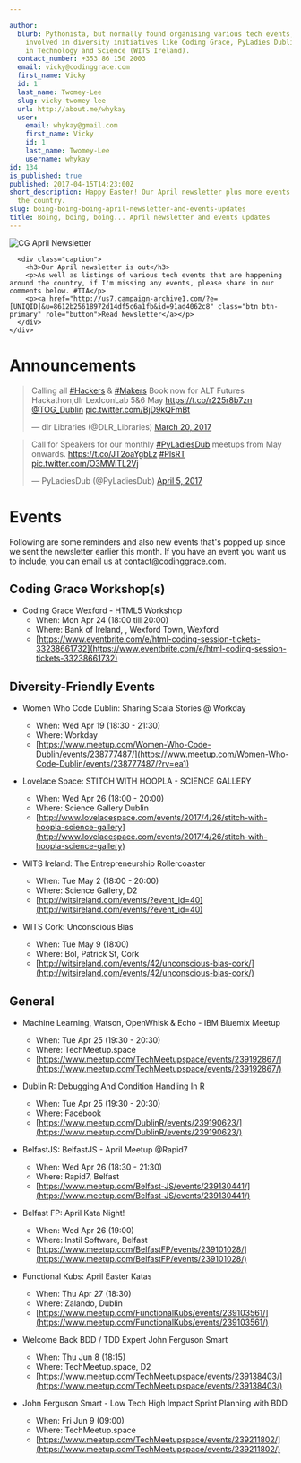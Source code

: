 ```yaml
---

author:
  blurb: Pythonista, but normally found organising various tech events, and now heavily
    involved in diversity initiatives like Coding Grace, PyLadies Dublin, and Women
    in Technology and Science (WITS Ireland).
  contact_number: +353 86 150 2003
  email: vicky@codinggrace.com
  first_name: Vicky
  id: 1
  last_name: Twomey-Lee
  slug: vicky-twomey-lee
  url: http://about.me/whykay
  user:
    email: whykay@gmail.com
    first_name: Vicky
    id: 1
    last_name: Twomey-Lee
    username: whykay
id: 134
is_published: true
published: 2017-04-15T14:23:00Z
short_description: Happy Easter! Our April newsletter plus more events happening around
  the country.
slug: boing-boing-boing-april-newsletter-and-events-updates
title: Boing, boing, boing... April newsletter and events updates
---
```


<div class="row">
  <div class="col-sm-6 col-md-12">
    <div class="thumbnail">
         <img src="https://gallery.mailchimp.com/8612b25618972d14df5c6a1fb/images/69877f07-be51-4757-a66f-04d765681b9b.png" alt="CG April Newsletter">

      <div class="caption">
        <h3>Our April newsletter is out</h3>
        <p>As well as listings of various tech events that are happening around the country, if I'm missing any events, please share in our comments below. #TIA</p>
        <p><a href="http://us7.campaign-archive1.com/?e=[UNIQID]&u=8612b25618972d14df5c6a1fb&id=91ad4062c8" class="btn btn-primary" role="button">Read Newsletter</a></p>
      </div>
    </div>
  </div>
</div>

# Announcements

<blockquote class="twitter-tweet" data-lang="en"><p lang="en" dir="ltr">Calling all <a href="https://twitter.com/hashtag/Hackers?src=hash">#Hackers</a> &amp; <a href="https://twitter.com/hashtag/Makers?src=hash">#Makers</a> Book now for ALT Futures Hackathon,dlr LexIconLab 5&amp;6 May <a href="https://t.co/r225r8b7zn">https://t.co/r225r8b7zn</a>  <a href="https://twitter.com/TOG_Dublin">@TOG_Dublin</a> <a href="https://t.co/BjD9kQFmBt">pic.twitter.com/BjD9kQFmBt</a></p>&mdash; dlr Libraries (@DLR_Libraries) <a href="https://twitter.com/DLR_Libraries/status/843903030441512960">March 20, 2017</a></blockquote>

<blockquote class="twitter-tweet" data-lang="en"><p lang="en" dir="ltr">Call for Speakers for our monthly <a href="https://twitter.com/hashtag/PyLadiesDub?src=hash">#PyLadiesDub</a> meetups from May onwards. <a href="https://t.co/JT2oaYgbLz">https://t.co/JT2oaYgbLz</a> <a href="https://twitter.com/hashtag/PlsRT?src=hash">#PlsRT</a> <a href="https://t.co/O3MWiTL2Vj">pic.twitter.com/O3MWiTL2Vj</a></p>&mdash; PyLadiesDub (@PyLadiesDub) <a href="https://twitter.com/PyLadiesDub/status/849646819609124865">April 5, 2017</a></blockquote>
<script async src="//platform.twitter.com/widgets.js" charset="utf-8"></script>

# Events

Following are some reminders and also new events that's popped up since we sent the newsletter earlier this month. If you have an event you want us to include, you can email us at <a href="mailto:contact@codinggrace.com">contact@codinggrace.com</a>.

## Coding Grace Workshop(s)
* Coding Grace Wexford - HTML5 Workshop
    * When: Mon Apr 24 (18:00 till 20:00)
    * Where: Bank of Ireland, , Wexford Town, Wexford
    * [https://www.eventbrite.com/e/html-coding-session-tickets-33238661732](https://www.eventbrite.com/e/html-coding-session-tickets-33238661732)

## Diversity-Friendly Events
* Women Who Code Dublin: Sharing Scala Stories @ Workday
    * When: Wed Apr 19 (18:30 - 21:30)
    * Where: Workday
    * [https://www.meetup.com/Women-Who-Code-Dublin/events/238777487/](https://www.meetup.com/Women-Who-Code-Dublin/events/238777487/?rv=ea1)

* Lovelace Space: STITCH WITH HOOPLA - SCIENCE GALLERY
    * When: Wed Apr 26 (18:00 - 20:00)
    * Where: Science Gallery Dublin
    * [http://www.lovelacespace.com/events/2017/4/26/stitch-with-hoopla-science-gallery](http://www.lovelacespace.com/events/2017/4/26/stitch-with-hoopla-science-gallery)

* WITS Ireland: The Entrepreneurship Rollercoaster
    * When: Tue May 2 (18:00 - 20:00)
    * Where: Science Gallery, D2
    * [http://witsireland.com/events/?event_id=40](http://witsireland.com/events/?event_id=40)

* WITS Cork: Unconscious Bias
    * When: Tue May 9 (18:00)
    * Where: BoI, Patrick St, Cork
    * [http://witsireland.com/events/42/unconscious-bias-cork/](http://witsireland.com/events/42/unconscious-bias-cork/)

## General
* Machine Learning, Watson, OpenWhisk & Echo - IBM Bluemix Meetup
    * When: Tue Apr 25 (19:30 - 20:30)
    * Where: TechMeetup.space
    * [https://www.meetup.com/TechMeetupspace/events/239192867/](https://www.meetup.com/TechMeetupspace/events/239192867/)

* Dublin R: Debugging And Condition Handling In R
    * When: Tue Apr 25 (19:30 - 20:30)
    * Where: Facebook
    * [https://www.meetup.com/DublinR/events/239190623/](https://www.meetup.com/DublinR/events/239190623/)

* BelfastJS: BelfastJS - April Meetup @Rapid7
    * When: Wed Apr 26 (18:30 - 21:30)
    * Where: Rapid7, Belfast
    * [https://www.meetup.com/Belfast-JS/events/239130441/](https://www.meetup.com/Belfast-JS/events/239130441/)

* Belfast FP: April Kata Night!
    * When: Wed Apr 26 (19:00)
    * Where: Instil Software, Belfast
    * [https://www.meetup.com/BelfastFP/events/239101028/](https://www.meetup.com/BelfastFP/events/239101028/)

* Functional Kubs: April Easter Katas
    * When: Thu Apr 27 (18:30)
    * Where: Zalando, Dublin
    * [https://www.meetup.com/FunctionalKubs/events/239103561/](https://www.meetup.com/FunctionalKubs/events/239103561/)

* Welcome Back BDD / TDD Expert John Ferguson Smart
    * When: Thu Jun 8 (18:15)
    * Where: TechMeetup.space, D2
    * [https://www.meetup.com/TechMeetupspace/events/239138403/](https://www.meetup.com/TechMeetupspace/events/239138403/)

* John Ferguson Smart - Low Tech High Impact Sprint Planning with BDD
    * When: Fri Jun 9 (09:00)
    * Where: TechMeetup.space
    * [https://www.meetup.com/TechMeetupspace/events/239211802/](https://www.meetup.com/TechMeetupspace/events/239211802/)